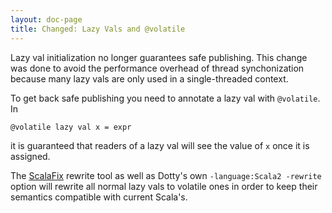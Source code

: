 ```yaml
---
layout: doc-page
title: Changed: Lazy Vals and @volatile
---
```


Lazy val initialization no longer guarantees safe publishing. This change was done
to avoid the performance overhead of thread synchonization because many lazy vals are only used in a single-threaded context.

To get back safe publishing you need to annotate a lazy val with `@volatile`. In

    @volatile lazy val x = expr

it is guaranteed that readers of a lazy val will see the value of `x`
once it is assigned.

The [ScalaFix](https://scalacenter.github.io/scalafix/) rewrite tool
as well as Dotty's own `-language:Scala2 -rewrite` option will rewrite all normal
lazy vals to volatile ones in order to keep their semantics compatible
with current Scala's.
